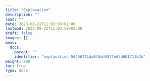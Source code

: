 ```yaml
---
title: "Explanation"
description: ""
lead: ""
date: 2023-08-22T11:03:50+02:00
lastmod: 2023-08-22T11:03:50+02:00
draft: false
images: []
menu:
  docs:
    parent: ""
    identifier: "explanation-56496741da0f8dd49f7e65d601711b2b"
weight: 298
toc: true
type: docs
---
```

